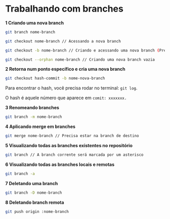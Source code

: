# Trabalhando com branches

**1 Criando uma nova branch**
```bash
git branch nome-branch

git checkout nome-branch // Acessando a nova branch

git checkout -b nome-branch // Criando e acessando uma nova branch (Prefiro esse)

git checkout --orphan nome-branch // Criando uma nova branch vazia
```

**2 Retorna num ponto específico e cria uma nova branch**
```bash
git checkout hash-commit -b nome-nova-branch
```

Para encontrar o hash, você precisa rodar no terminal: `git log`.

O hash é aquele número que aparece em `comit: xxxxxxx.`

**3 Renomeando branches**
```bash
git branch -m nome-branch
```

**4 Aplicando merge em branches**
```bash
git merge nome-branch // Precisa estar na branch de destino
```

**5 Visualizando todas as branches existentes no repositório**
```bash
git branch // A branch corrente será marcada por um asterisco
```

**6 Visualizando todas as branches locais e remotas**
```bash
git branch -a
```

**7 Deletando uma branch**
```bash
git branch -D nome-branch
```

**8 Deletando branch remota**
```bash
git push origin :nome-branch
```
